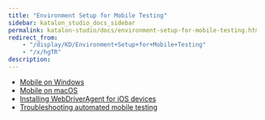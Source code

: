 ```yaml
---
title: "Environment Setup for Mobile Testing" 
sidebar: katalon_studio_docs_sidebar
permalink: katalon-studio/docs/environment-setup-for-mobile-testing.html 
redirect_from:
    - "/display/KD/Environment+Setup+for+Mobile+Testing"
    - "/x/hgTR"
description: 
---
```

*   [Mobile on Windows](/display/KD/Mobile+on+Windows)
*   [Mobile on macOS](/display/KD/Mobile+on+macOS)
*   [Installing WebDriverAgent for iOS devices](/display/KD/Installing+WebDriverAgent+for+iOS+devices)
*   [Troubleshooting automated mobile testing](/display/KD/Troubleshooting+automated+mobile+testing)